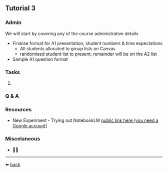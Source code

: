 ## Tutorial 3

### Admin
We will start by covering any of the course administrative details
* Finalise format for A1 presentation; student numbers & time expectations
  * All students allocated to group lists on Canvas
  * randomised student list to present; remainder will be on the A2 list
* Sample A1 question format

### Tasks
1. 

### Q & A

### Resources
* New Experiment - Trying out NotebookLM [public link here (you need a Google account)](https://notebooklm.google.com/notebook/830bd552-ef08-49f2-9672-2dd176985248)

### Miscelaneous
* 🤷‍♂️

---
⬅️ [back](/../../)
